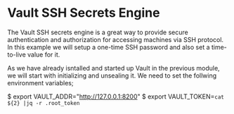 # Vault SSH Secrets Engine

   The Vault SSH secrets engine is a great way to provide secure authentication and authorization for accessing machines via SSH protocol.
   In this example we will setup a one-time SSH password and also set a time-to-live value for it.
 
 As we have already isntalled and started up Vault in the previous module, we will start with initializing and unsealing it. We need to set the follwing environment variables;

  $ export VAULT_ADDR="http://127.0.0.1:8200"
  $ export VAULT_TOKEN=`cat ${2} |jq -r .root_token`
